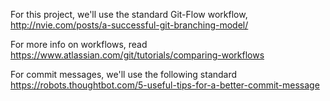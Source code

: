 For this project, we'll use the standard Git-Flow workflow, http://nvie.com/posts/a-successful-git-branching-model/

For more info on workflows, read https://www.atlassian.com/git/tutorials/comparing-workflows

For commit messages, we'll use the following standard https://robots.thoughtbot.com/5-useful-tips-for-a-better-commit-message
